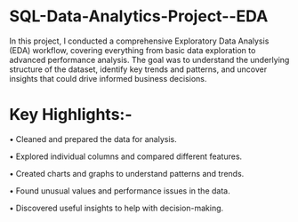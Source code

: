 # SQL-Data-Analytics-Project--EDA
In this project, I conducted a comprehensive Exploratory Data Analysis (EDA) workflow, covering everything from basic data exploration to advanced performance analysis. The goal was to understand the underlying structure of the dataset, identify key trends and patterns, and uncover insights that could drive informed business decisions.


Key Highlights:-
===============
•	Cleaned and prepared the data for analysis.

•	Explored individual columns and compared different features.

•	Created charts and graphs to understand patterns and trends.

•	Found unusual values and performance issues in the data.

•	Discovered useful insights to help with decision-making.


